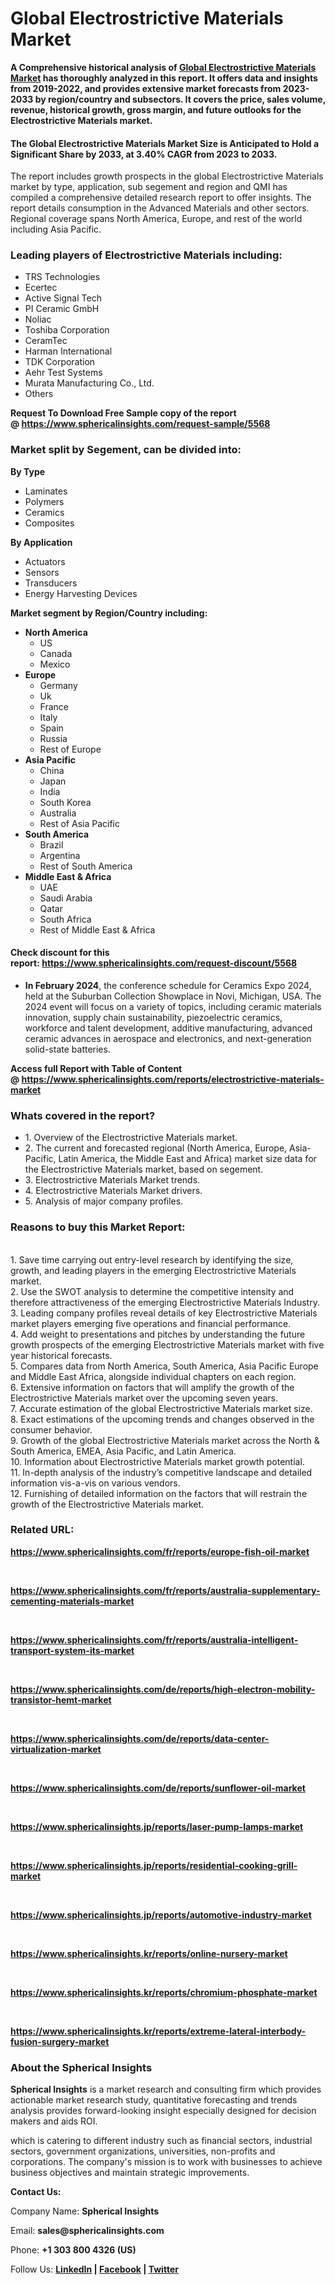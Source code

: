 <h1 class="news-post-title">Global Electrostrictive Materials Market&nbsp;</h1>
<p><strong>A Comprehensive historical analysis of&nbsp;<a href="https://www.sphericalinsights.com/reports/electrostrictive-materials-market" target="_blank" rel="noopener">Global Electrostrictive Materials Market</a>&nbsp;has thoroughly analyzed in this report. It offers data and insights from 2019-2022, and provides extensive market forecasts from 2023-2033 by region/country and subsectors. It covers the price, sales volume, revenue, historical growth, gross margin, and future outlooks for the Electrostrictive Materials market.</strong></p>
<h4><strong>The Global Electrostrictive Materials Market Size is Anticipated to Hold a Significant Share by 2033, at 3.40% CAGR from 2023 to 2033.</strong></h4>
<p>The report includes growth prospects in the global Electrostrictive Materials market by type, application, sub segement and region and QMI has compiled a comprehensive detailed research report to offer insights. The report details consumption in the Advanced Materials and other sectors. Regional coverage spans North America, Europe, and rest of the world including Asia Pacific.</p>
<h3><strong>Leading players of Electrostrictive Materials including:</strong></h3>
<ul>
<li>TRS Technologies</li>
<li>Ecertec</li>
<li>Active Signal Tech</li>
<li>PI Ceramic GmbH</li>
<li>Noliac</li>
<li>Toshiba Corporation</li>
<li>CeramTec</li>
<li>Harman International</li>
<li>TDK Corporation</li>
<li>Aehr Test Systems</li>
<li>Murata Manufacturing Co., Ltd.</li>
<li>Others</li>
</ul>
<p><strong>Request To Download Free Sample copy of the report @&nbsp;<a href="https://www.sphericalinsights.com/request-sample/5568">https://www.sphericalinsights.com/request-sample/5568</a></strong></p>
<h3><strong>Market split by Segement, can be divided into:</strong></h3>
<p><strong>By Type</strong></p>
<ul>
<li>Laminates</li>
<li>Polymers</li>
<li>Ceramics</li>
<li>Composites</li>
</ul>
<p><strong>By Application</strong></p>
<ul>
<li>Actuators</li>
<li>Sensors</li>
<li>Transducers</li>
<li>Energy Harvesting Devices</li>
</ul>
<p><strong>Market segment by Region/Country including:</strong></p>
<ul>
<li><strong>North America</strong>
<ul>
<li>US</li>
<li>Canada</li>
<li>Mexico</li>
</ul>
</li>
<li><strong>Europe</strong>
<ul>
<li>Germany</li>
<li>Uk</li>
<li>France</li>
<li>Italy</li>
<li>Spain</li>
<li>Russia</li>
<li>Rest of Europe</li>
</ul>
</li>
<li><strong>Asia Pacific</strong>
<ul>
<li>China</li>
<li>Japan</li>
<li>India</li>
<li>South Korea</li>
<li>Australia</li>
<li>Rest of Asia Pacific</li>
</ul>
</li>
<li><strong>South America</strong>
<ul>
<li>Brazil</li>
<li>Argentina</li>
<li>Rest of South America</li>
</ul>
</li>
<li><strong>Middle East &amp; Africa</strong>
<ul>
<li>UAE</li>
<li>Saudi Arabia</li>
<li>Qatar</li>
<li>South Africa</li>
<li>Rest of Middle East &amp; Africa</li>
</ul>
</li>
</ul>
<h4>Check discount for this report:&nbsp;<a href="https://www.sphericalinsights.com/request-discount/5568">https://www.sphericalinsights.com/request-discount/5568</a></h4>
<ul>
<li><strong>In February 2024</strong>, the conference schedule for Ceramics Expo 2024, held at the Suburban Collection Showplace in Novi, Michigan, USA. The 2024 event will focus on a variety of topics, including ceramic materials innovation, supply chain sustainability, piezoelectric ceramics, workforce and talent development, additive manufacturing, advanced ceramic advances in aerospace and electronics, and next-generation solid-state batteries.</li>
</ul>
<p><strong>Access full Report with Table of Content @&nbsp;<a href="https://www.sphericalinsights.com/reports/electrostrictive-materials-market">https://www.sphericalinsights.com/reports/electrostrictive-materials-market</a>&nbsp;</strong></p>
<h3><strong>Whats covered in the report?</strong></h3>
<ul>
<li>1. Overview of the Electrostrictive Materials market.</li>
<li>2. The current and forecasted regional (North America, Europe, Asia-Pacific, Latin America, the Middle East and Africa) market size data for the Electrostrictive Materials market, based on segement.</li>
<li>3. Electrostrictive Materials Market trends.</li>
<li>4. Electrostrictive Materials Market drivers.</li>
<li>5. Analysis of major company profiles.</li>
</ul>
<h3><strong>Reasons to buy this Market Report:</strong></h3>
<p><br />1. Save time carrying out entry-level research by identifying the size, growth, and leading players in the emerging Electrostrictive Materials market.<br />2. Use the SWOT analysis to determine the competitive intensity and therefore attractiveness of the emerging Electrostrictive Materials Industry.<br />3. Leading company profiles reveal details of key Electrostrictive Materials market players emerging five operations and financial performance.<br />4. Add weight to presentations and pitches by understanding the future growth prospects of the emerging Electrostrictive Materials market with five year historical forecasts.<br />5. Compares data from North America, South America, Asia Pacific Europe and Middle East Africa, alongside individual chapters on each region.<br />6. Extensive information on factors that will amplify the growth of the Electrostrictive Materials market over the upcoming seven years.<br />7. Accurate estimation of the global Electrostrictive Materials market size.<br />8. Exact estimations of the upcoming trends and changes observed in the consumer behavior.<br />9. Growth of the global Electrostrictive Materials market across the North &amp; South America, EMEA, Asia Pacific, and Latin America.<br />10. Information about Electrostrictive Materials market growth potential.<br />11. In-depth analysis of the industry&rsquo;s competitive landscape and detailed information vis-a-vis on various vendors.<br />12. Furnishing of detailed information on the factors that will restrain the growth of the Electrostrictive Materials market.</p>
<h3><strong>Related URL:</strong></h3>
<p><strong><a href="https://www.sphericalinsights.com/fr/reports/europe-fish-oil-market">https://www.sphericalinsights.com/fr/reports/europe-fish-oil-market</a></strong></p>
<p><strong>&nbsp;</strong></p>
<p><strong><a href="https://www.sphericalinsights.com/fr/reports/australia-supplementary-cementing-materials-market">https://www.sphericalinsights.com/fr/reports/australia-supplementary-cementing-materials-market</a></strong></p>
<p><strong>&nbsp;</strong></p>
<p><strong><a href="https://www.sphericalinsights.com/fr/reports/australia-intelligent-transport-system-its-market">https://www.sphericalinsights.com/fr/reports/australia-intelligent-transport-system-its-market</a></strong></p>
<p><strong>&nbsp;</strong></p>
<p><strong><a href="https://www.sphericalinsights.com/de/reports/high-electron-mobility-transistor-hemt-market">https://www.sphericalinsights.com/de/reports/high-electron-mobility-transistor-hemt-market</a></strong></p>
<p><strong>&nbsp;</strong></p>
<p><strong><a href="https://www.sphericalinsights.com/de/reports/data-center-virtualization-market">https://www.sphericalinsights.com/de/reports/data-center-virtualization-market</a></strong></p>
<p><strong>&nbsp;</strong></p>
<p><strong><a href="https://www.sphericalinsights.com/de/reports/sunflower-oil-market">https://www.sphericalinsights.com/de/reports/sunflower-oil-market</a></strong></p>
<p><strong>&nbsp;</strong></p>
<p><strong><a href="https://www.sphericalinsights.jp/reports/laser-pump-lamps-market">https://www.sphericalinsights.jp/reports/laser-pump-lamps-market</a></strong></p>
<p><strong>&nbsp;</strong></p>
<p><strong><a href="https://www.sphericalinsights.jp/reports/residential-cooking-grill-market">https://www.sphericalinsights.jp/reports/residential-cooking-grill-market</a></strong></p>
<p><strong>&nbsp;</strong></p>
<p><strong><a href="https://www.sphericalinsights.jp/reports/automotive-industry-market">https://www.sphericalinsights.jp/reports/automotive-industry-market</a></strong></p>
<p><strong>&nbsp;</strong></p>
<p><strong><a href="https://www.sphericalinsights.kr/reports/online-nursery-market">https://www.sphericalinsights.kr/reports/online-nursery-market</a></strong></p>
<p><strong>&nbsp;</strong></p>
<p><strong><a href="https://www.sphericalinsights.kr/reports/chromium-phosphate-market">https://www.sphericalinsights.kr/reports/chromium-phosphate-market</a></strong></p>
<p><strong>&nbsp;</strong></p>
<p><strong><a href="https://www.sphericalinsights.kr/reports/extreme-lateral-interbody-fusion-surgery-market">https://www.sphericalinsights.kr/reports/extreme-lateral-interbody-fusion-surgery-market</a></strong></p>
<h3><strong>About the Spherical Insights</strong></h3>
<p><strong>Spherical Insights</strong>&nbsp;is a market research and consulting firm which provides actionable market research study, quantitative forecasting and trends analysis provides forward-looking insight especially designed for decision makers and aids ROI.</p>
<p>which is catering to different industry such as financial sectors, industrial sectors, government organizations, universities, non-profits and corporations. The company's mission is to work with businesses to achieve business objectives and maintain strategic improvements.</p>
<p><strong>Contact Us:</strong></p>
<p>Company Name:&nbsp;<strong>Spherical Insights</strong></p>
<p>Email:&nbsp;<strong>sales@sphericalinsights.com</strong></p>
<p>Phone:&nbsp;<strong>+1 303 800 4326 (US)</strong></p>
<p>Follow Us:&nbsp;<strong><a href="https://www.linkedin.com/company/spherical-insight/"><u>LinkedIn</u></a>&nbsp;|&nbsp;<a href="https://www.facebook.com/sphericalinsights22"><u>Facebook</u></a>&nbsp;|&nbsp;<a href="https://twitter.com/SInsights_US"><u>Twitter</u></a></strong></p>
